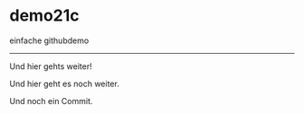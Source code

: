 # demo21c
einfache githubdemo

---

Und hier gehts weiter!

Und hier geht es noch weiter.

Und noch ein Commit.

